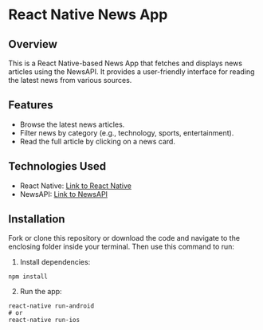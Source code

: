 # React Native News App

## Overview

This is a React Native-based News App that fetches and displays news articles using the NewsAPI. It provides a user-friendly interface for reading the latest news from various sources.

## Features

- Browse the latest news articles.
- Filter news by category (e.g., technology, sports, entertainment).
- Read the full article by clicking on a news card.

## Technologies Used

- React Native: [Link to React Native](https://reactnative.dev/)
- NewsAPI: [Link to NewsAPI](https://newsapi.org/)

## Installation
Fork or clone this repository or download the code and navigate to the enclosing folder inside your terminal. Then use this command to run:
1. Install dependencies:
```
npm install
```
2. Run the app:
```
react-native run-android
# or
react-native run-ios
```   
